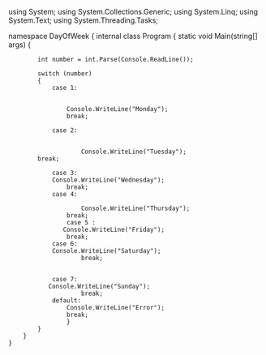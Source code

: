 using System;
using System.Collections.Generic;
using System.Linq;
using System.Text;
using System.Threading.Tasks;

namespace DayOfWeek
{
    internal class Program
    {
        static void Main(string[] args)
        {

            int number = int.Parse(Console.ReadLine());

            switch (number)
            {
                case 1:


                    Console.WriteLine("Monday");
                    break;
            
                case 2:
                    
                    
                        Console.WriteLine("Tuesday");
            break; 
                    
                case 3:
                Console.WriteLine("Wednesday");
                    break;
                case 4:
                  
                        Console.WriteLine("Thursday");
                    break;
                    case 5 :
                   Console.WriteLine("Friday");
                    break;
                case 6:
                Console.WriteLine("Saturday");
                        break;
                    
                    
                case 7:
               Console.WriteLine("Sunday");
                        break;
                default:
                    Console.WriteLine("Error");
                    break;
                    }
            }
        }
    }

